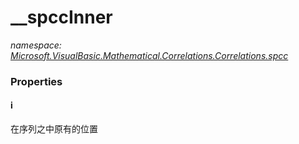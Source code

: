 ﻿# __spccInner
_namespace: [Microsoft.VisualBasic.Mathematical.Correlations.Correlations.spcc](./index.md)_






### Properties

#### i
在序列之中原有的位置
